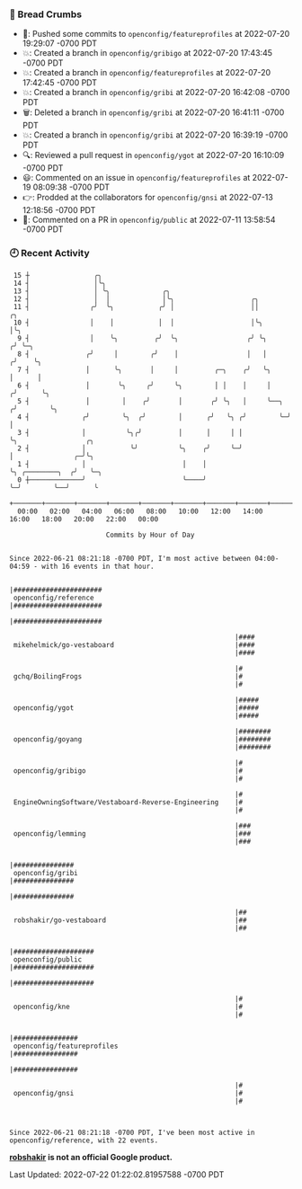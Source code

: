 ### 🍞 Bread Crumbs

 * 🚢: Pushed some commits to `openconfig/featureprofiles` at 2022-07-20 19:29:07 -0700 PDT
 * 💥: Created a branch in `openconfig/gribigo` at 2022-07-20 17:43:45 -0700 PDT
 * 💥: Created a branch in `openconfig/featureprofiles` at 2022-07-20 17:42:45 -0700 PDT
 * 💥: Created a branch in `openconfig/gribi` at 2022-07-20 16:42:08 -0700 PDT
 * 🗑: Deleted a branch in `openconfig/gribi` at 2022-07-20 16:41:11 -0700 PDT
 * 💥: Created a branch in `openconfig/gribi` at 2022-07-20 16:39:19 -0700 PDT
 * 🔍: Reviewed a pull request in  `openconfig/ygot` at 2022-07-20 16:10:09 -0700 PDT
 * 😃: Commented on an issue in `openconfig/featureprofiles` at 2022-07-19 08:09:38 -0700 PDT
 * 👉: Prodded at the collaborators for `openconfig/gnsi` at 2022-07-13 12:18:56 -0700 PDT
 * 💬: Commented on a PR in  `openconfig/public` at 2022-07-11 13:58:54 -0700 PDT

### 🕘 Recent Activity
```
 15 ┼                ╭╮
 14 ┤                │╰╮
 13 ┤                │ ╰╮             ╭╮
 12 ┤                │  │             │╰╮                   ╭╮
 11 ┤               ╭╯  ╰╮           ╭╯ │                   ││           ╭╮
 10 ┤               │    │           │  │                   │╰╮          │╰╮
  9 ┤               │    ╰╮         ╭╯  ╰╮                 ╭╯ ╰╮        ╭╯ ╰─╮
  8 ┤              ╭╯     │        ╭╯    │                 │   │       ╭╯    ╰╮
  7 ┤              │      ╰╮       │     │         ╭─╮    ╭╯   ╰╮      │      │
  6 ┤              │       ╰╮     ╭╯     ╰╮        │ │    │     │     ╭╯      ╰╮
  5 ┤              │        │    ╭╯       │       ╭╯ ╰╮   │     ╰──╮ ╭╯        ╰╮
  4 ┤             ╭╯        ╰╮  ╭╯        │      ╭╯   ╰╮ ╭╯        ╰─╯          │
  3 ┤             │          ╰╮╭╯         │      │     │ │                      ╰╮                 ╭╮
  2 ┤             │           ╰╯          ╰╮    ╭╯     ╰─╯                       │               ╭─╯╰╮
  1 ┤             │                        │    │                                ╰╮ ╭────────╮  ╭╯   ╰─╮
  0 ┼─────────────╯                        ╰────╯                                 ╰─╯        ╰──╯      ╰
    +───────+───────+───────+───────+───────+───────+───────+───────+───────+───────+───────+───────+────
  00:00   02:00   04:00   06:00   08:00   10:00   12:00   14:00   16:00   18:00   20:00   22:00   00:00   

						Commits by Hour of Day


Since 2022-06-21 08:21:18 -0700 PDT, I'm most active between 04:00-04:59 - with 16 events in that hour.

```



```
                                                        |######################
 openconfig/reference                                   |######################
                                                        |######################

                                                        |####
 mikehelmick/go-vestaboard                              |####
                                                        |####

                                                        |#
 gchq/BoilingFrogs                                      |#
                                                        |#

                                                        |#####
 openconfig/ygot                                        |#####
                                                        |#####

                                                        |########
 openconfig/goyang                                      |########
                                                        |########

                                                        |#
 openconfig/gribigo                                     |#
                                                        |#

                                                        |#
 EngineOwningSoftware/Vestaboard-Reverse-Engineering    |#
                                                        |#

                                                        |###
 openconfig/lemming                                     |###
                                                        |###

                                                        |###############
 openconfig/gribi                                       |###############
                                                        |###############

                                                        |##
 robshakir/go-vestaboard                                |##
                                                        |##

                                                        |####################
 openconfig/public                                      |####################
                                                        |####################

                                                        |#
 openconfig/kne                                         |#
                                                        |#

                                                        |################
 openconfig/featureprofiles                             |################
                                                        |################

                                                        |#
 openconfig/gnsi                                        |#
                                                        |#



Since 2022-06-21 08:21:18 -0700 PDT, I've been most active in openconfig/reference, with 22 events.

```
**[robshakir](mailto:robjs@google.com) is not an official Google product.**  


Last Updated: 2022-07-22 01:22:02.81957588 -0700 PDT
